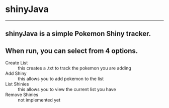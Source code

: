 # shinyJava

---

## shinyJava is a simple Pokemon Shiny tracker. 

## When run, you can select from 4 options.

<dl>
	<dt>Create List</dt>
		<dd>this creates a .txt to track the pokemon you are adding</dd>
	<dt>Add Shiny</dt>
		<dd>this allows you to add pokemon to the list</dd>
	<dt>List Shinies</dt>
		<dd>this allows you to view the current list you have</dd>
	<dt>Remove Shinies</dt>
		<dd>not implemented yet</dd>
</dl>